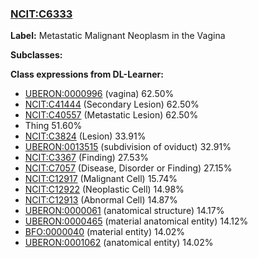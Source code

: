 
### [NCIT:C6333](http://purl.obolibrary.org/obo/NCIT_C6333)
**Label:** Metastatic Malignant Neoplasm in the Vagina

**Subclasses:** 

**Class expressions from DL-Learner:**

- [UBERON:0000996](http://purl.obolibrary.org/obo/UBERON_0000996) (vagina) 62.50%
- [NCIT:C41444](http://purl.obolibrary.org/obo/NCIT_C41444) (Secondary Lesion) 62.50%
- [NCIT:C40557](http://purl.obolibrary.org/obo/NCIT_C40557) (Metastatic Lesion) 62.50%
- Thing 51.60%
- [NCIT:C3824](http://purl.obolibrary.org/obo/NCIT_C3824) (Lesion) 33.91%
- [UBERON:0013515](http://purl.obolibrary.org/obo/UBERON_0013515) (subdivision of oviduct) 32.91%
- [NCIT:C3367](http://purl.obolibrary.org/obo/NCIT_C3367) (Finding) 27.53%
- [NCIT:C7057](http://purl.obolibrary.org/obo/NCIT_C7057) (Disease, Disorder or Finding) 27.15%
- [NCIT:C12917](http://purl.obolibrary.org/obo/NCIT_C12917) (Malignant Cell) 15.74%
- [NCIT:C12922](http://purl.obolibrary.org/obo/NCIT_C12922) (Neoplastic Cell) 14.98%
- [NCIT:C12913](http://purl.obolibrary.org/obo/NCIT_C12913) (Abnormal Cell) 14.87%
- [UBERON:0000061](http://purl.obolibrary.org/obo/UBERON_0000061) (anatomical structure) 14.17%
- [UBERON:0000465](http://purl.obolibrary.org/obo/UBERON_0000465) (material anatomical entity) 14.12%
- [BFO:0000040](http://purl.obolibrary.org/obo/BFO_0000040) (material entity) 14.02%
- [UBERON:0001062](http://purl.obolibrary.org/obo/UBERON_0001062) (anatomical entity) 14.02%


